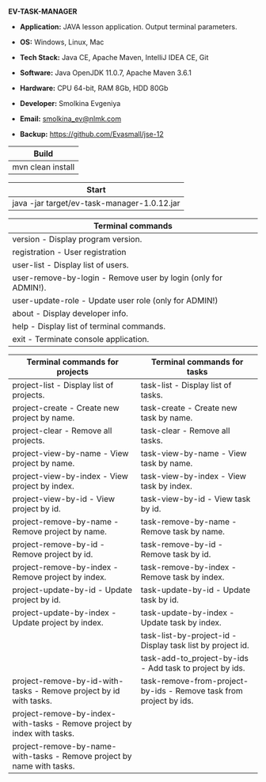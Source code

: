 **EV-TASK-MANAGER**

- **Application:** JAVA lesson application. Output terminal parameters.

- **OS:** Windows, Linux, Mac 
- **Tech Stack:** Java CE, Apache Maven, IntelliJ IDEA CE, Git 
- **Software:** Java OpenJDK 11.0.7, Apache Maven 3.6.1
- **Hardware:** CPU 64-bit, RAM 8Gb, HDD 80Gb

- **Developer:** Smolkina Evgeniya
- **Email:** smolkina_ev@nlmk.com
- **Backup:** https://github.com/Evasmall/jse-12

| Build |
| ------ |
| mvn clean install |

| Start |
| ------ |
| java -jar target/ev-task-manager-1.0.12.jar |

| Terminal commands | 
| ------ | 
| version - Display program version. | 
| registration - User registration |
| user-list - Display list of users. |
| user-remove-by-login - Remove user by login (only for ADMIN!). |
| user-update-role - Update user role (only for ADMIN!) |
| about - Display developer info. | 
| help - Display list of terminal commands. | 
| exit - Terminate console application. |

| Terminal commands for projects | Terminal commands for tasks | 
| ------ | ------ | 
| project-list - Display list of projects. | task-list - Display list of tasks. | 
| project-create - Create new project by name. | task-create - Create new task by name. | 
| project-clear - Remove all projects. | task-clear - Remove all tasks. |
| project-view-by-name - View project by name. | task-view-by-name - View task by name. |
| project-view-by-index - View project by index. | task-view-by-index - View task by index. |
| project-view-by-id - View project by id. | task-view-by-id - View task by id. |
| project-remove-by-name - Remove project by name. | task-remove-by-name - Remove task by name. |
| project-remove-by-id - Remove project by id. | task-remove-by-id - Remove task by id. |
| project-remove-by-index - Remove project by index. | task-remove-by-index - Remove task by index. |
| project-update-by-id - Update project by id. | task-update-by-id - Update task by id. |
| project-update-by-index - Update project by index. | task-update-by-index - Update task by index. | 
| | task-list-by-project-id - Display task list by project id. | 
| | task-add-to_project-by-ids - Add task to project by ids. | 
| project-remove-by-id-with-tasks - Remove project by id with tasks. | task-remove-from-project-by-ids - Remove task from project by ids. |
| project-remove-by-index-with-tasks - Remove project by index with tasks. | |
| project-remove-by-name-with-tasks - Remove project by name with tasks. | |